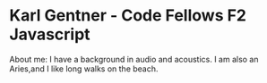 # Karl Gentner - Code Fellows F2 Javascript

About me: I have a background in audio and acoustics. I am also an Aries,and I like long walks on the beach.
